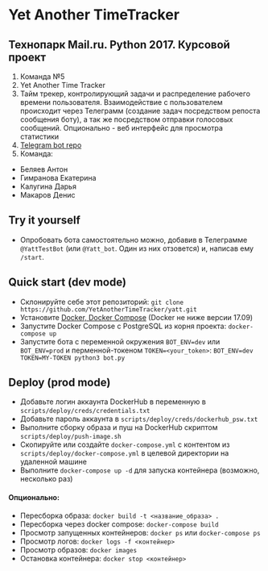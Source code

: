 # Yet Another TimeTracker

## Технопарк Mail.ru. Python 2017. Курсовой проект

1) Команда №5
2) Yet Another Time Tracker
3) Тайм трекер, контролирующий задачи и распределение рабочего времени пользователя. Взаимодействие с пользователем происходит через Телеграмм (создание задач посредством репоста сообщения боту), а так же посредством отправки голосовых сообщений. Опционально - веб интерфейс для просмотра статистики
4) [Telegram bot repo](https://github.com/YetAnotherTimeTracker/yatt)
5) Команда:
 - Беляев Антон
 - Гимранова Екатерина
 - Калугина Дарья
 - Макаров Денис
 
 ## Try it yourself
 - Опробовать бота самостоятельно можно, добавив в Телеграмме `@YattTestBot` (или `@Yatt_bot`. Один из них отзовется) и, написав ему `/start`.
 
 
## Quick start (dev mode)
- Склонируйте себе этот репозиторий: `git clone https://github.com/YetAnotherTimeTracker/yatt.git`
- Установите [Docker, Docker Compose](https://docs.docker.com/docker-for-mac/install/#download-docker-for-mac) (Docker не ниже версии 17.09)
- Запустите Docker Compose с PostgreSQL из корня проекта: `docker-compose up`
- Запустите бота c переменной окружения `BOT_ENV=dev` или `BOT_ENV=prod` и перменной-токеном `TOKEN=<your_token>`: `BOT_ENV=dev TOKEN=MY-TOKEN python3 bot.py`


## Deploy (prod mode)
- Добавьте логин аккаунта DockerHub в переменную в `scripts/deploy/creds/credentials.txt`
- Добавьте пароль аккаунта в `scripts/deploy/creds/dockerhub_psw.txt`
- Выполните сборку образа и пуш на DockerHub скриптом `scripts/deploy/push-image.sh`
- Скопируйте или создайте `docker-compose.yml` с контентом из `scripts/deploy/docker-compose.yml` в целевой директории на удаленной машине 
- Выполните `docker-compose up -d` для запуска контейнера (возможно, несколько раз)

#### Опционально:

- Пересборка образа: `docker build -t <название_образа> .`
- Пересборка через docker compose: `docker-compose build`
- Просмотр запущенных контейнеров: `docker ps` или `docker-compose ps`
- Просмотр логов: `docker logs -f <контейнер>`
- Просмотр образов: `docker images`
- Остановка контейнера: `docker stop <контейнер>`
